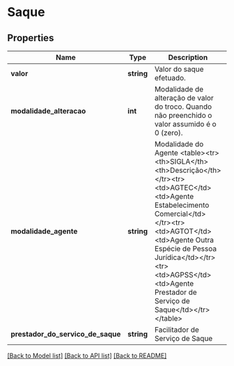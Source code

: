 # Saque

## Properties
Name | Type | Description | Notes
------------ | ------------- | ------------- | -------------
**valor** | **string** | Valor do saque efetuado. | 
**modalidade_alteracao** | **int** | Modalidade de alteração de valor do troco. Quando não preenchido o valor assumido é o 0 (zero). | [optional] 
**modalidade_agente** | **string** | Modalidade do Agente &lt;table&gt;&lt;tr&gt;&lt;th&gt;SIGLA&lt;/th&gt;&lt;th&gt;Descrição&lt;/th&gt;&lt;/tr&gt;&lt;tr&gt;&lt;td&gt;AGTEC&lt;/td&gt;&lt;td&gt;Agente Estabelecimento Comercial&lt;/td&gt;&lt;/tr&gt;&lt;tr&gt;&lt;td&gt;AGTOT&lt;/td&gt;&lt;td&gt;Agente Outra Espécie de Pessoa Jurí­dica&lt;/td&gt;&lt;/tr&gt;&lt;tr&gt;&lt;td&gt;AGPSS&lt;/td&gt;&lt;td&gt;Agente Prestador de Serviço de Saque&lt;/td&gt;&lt;/tr&gt;&lt;/table&gt; | 
**prestador_do_servico_de_saque** | **string** | Facilitador de Serviço de Saque | 

[[Back to Model list]](../../README.md#documentation-for-models) [[Back to API list]](../../README.md#documentation-for-api-endpoints) [[Back to README]](../../README.md)

